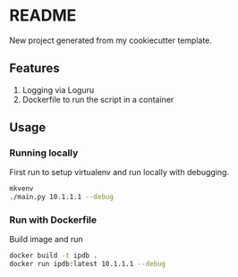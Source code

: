 # README

New project generated from my cookiecutter template.

## Features

1. Logging via Loguru
3. Dockerfile to run the script in a container

## Usage

### Running locally

First run to setup virtualenv and run locally with debugging.

```bash
mkvenv
./main.py 10.1.1.1 --debug
```

### Run with Dockerfile

Build image and run

```bash
docker build -t ipdb .
docker run ipdb:latest 10.1.1.1 --debug
```
